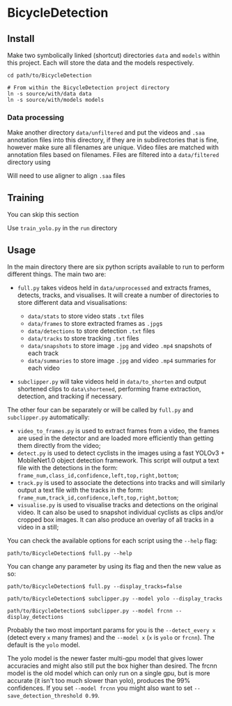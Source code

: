 # BicycleDetection


## Install

Make two symbolically linked (shortcut) directories `data` and `models` within this project. Each will store the data and the models respectively.
```commandline
cd path/to/BicycleDetection

# From within the BicycleDetection project directory
ln -s source/with/data data
ln -s source/with/models models
```

### Data processing
Make another directory `data/unfiltered` and put the videos and `.saa` annotation files into this directory, if they are in subdirectories that is fine, however make sure all filenames are unique.
Video files are matched with annotation files based on filenames.
Files are filtered into a `data/filtered` directory using 

Will need to use aligner to align `.saa` files

## Training
You can skip this section

Use `train_yolo.py` in the `run` directory

## Usage
In the main directory there are six python scripts available to run to perform different things. The main two are:

- `full.py` takes videos held in `data/unprocessed` and extracts frames, detects, tracks, and visualises. It will create
a number of directories to store different data and visualisations:
    - `data/stats` to store video stats `.txt` files
    - `data/frames` to store extracted frames as `.jpg`s
    - `data/detections` to store detection `.txt` files
    - `data/tracks` to store tracking `.txt` files
    - `data/snapshots` to store image `.jpg` and video `.mp4` snapshots of each track
    - `data/summaries` to store image `.jpg` and video `.mp4` summaries for each video
     
- `subclipper.py` will take videos held in `data/to_shorten` and output shortened clips to `data\shortened`, performing
frame extraction, detection, and tracking if necessary.

The other four can be separately or will be called by `full.py` and `subclipper.py` automatically:
- `video_to_frames.py` is used to extract frames from a video, the frames are used in the detector and are loaded more
efficiently than getting them directly from the video;
- `detect.py` is used to detect cyclists in the images using a fast YOLOv3 + MobileNet1.0 object detection framework.
This script will output a text file with the detections in the form: `frame_num,class_id,confidence,left,top,right,bottom`;
- `track.py` is used to associate the detections into tracks and will similarly output a text file with the tracks in
the form: `frame_num,track_id,confidence,left,top,right,bottom`;
- `visualise.py` is used to visualise tracks and detections on the original video. It can also be used to snapshot 
individual cyclists as clips and/or cropped box images. It can also produce an overlay of all tracks in a video in a still;


You can check the available options for each script using the `--help` flag:
```commandline
path/to/BicycleDetection$ full.py --help
```

You can change any parameter by using its flag and then the new value as so:
```commandline
path/to/BicycleDetection$ full.py --display_tracks=false
```
```commandline
path/to/BicycleDetection$ subclipper.py --model yolo --display_tracks

path/to/BicycleDetection$ subclipper.py --model frcnn --display_detections
```

Probably the two most important params for you is the `--detect_every x`  (detect every `x` many frames) and the
 `--model x` (`x` is `yolo` or `frcnn`). The default is the `yolo` model.

The yolo model is the newer faster multi-gpu model that gives lower accuracies and might also still put the box higher 
than desired. The frcnn model is the old model which can only run on a single gpu, but is more accurate (it isn't too 
much slower than yolo), produces the 99% confidences. If you set `--model frcnn` you might also want to set
 `--save_detection_threshold 0.99`.